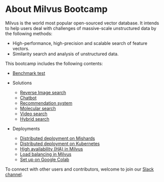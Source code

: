 # About Milvus Bootcamp

Milvus is the world most popular open-sourced vector database. It intends to help users deal with challenges of massive-scale unstructured data by the following methods:

- High-performance, high-precision and scalable search of feature vectors.
- Similarity search and analysis of unstructured data.

This bootcamp includes the following contents:

- [Benchmark test](benchmark_test)

- Solutions
  - [Reverse Image search](solutions/reverse_image_search)
  - [Chatbot](solutions/chatbot)
  - [Recommendation system](solutions/recommendation_system)
  - [Molecular search](solutions/molecular_search)
  - [Video search](solutions/video_search)
  - [Hybrid search](solutions/hybrid_search)

- Deployments
  - [Distributed deployment on Mishards](deployments/Mishards)
  - [Distributed deployment on Kubernetes](deployments/Kubernetes)
  - [High availability (HA) in Milvus](deployments/HA)
  - [Load balancing in Milvus](deployments/load_balancing)
  - [Set up on Google Colab](Google_colab)

To connect with other users and contributors, welcome to join our [Slack channel](https://join.slack.com/t/milvusio/shared_invite/enQtNzY1OTQ0NDI3NjMzLWNmYmM1NmNjOTQ5MGI5NDhhYmRhMGU5M2NhNzhhMDMzY2MzNDdlYjM5ODQ5MmE3ODFlYzU3YjJkNmVlNDQ2ZTk).

